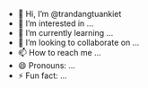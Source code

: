 - 👋 Hi, I’m @trandangtuankiet
- 👀 I’m interested in ...
- 🌱 I’m currently learning ...
- 💞️ I’m looking to collaborate on ...
- 📫 How to reach me ...
- 😄 Pronouns: ...
- ⚡ Fun fact: ...

<!---
trandangtuankiet/trandangtuankiet is a ✨ special ✨ repository because its `README.md` (this file) appears on your GitHub profile.
You can click the Preview link to take a look at your changes.
--->
